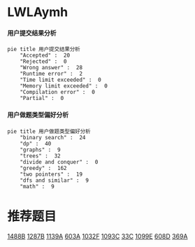 # LWLAymh

<!-- tabs:start -->



#### **用户提交结果分析**

```mermaid
pie title 用户提交结果分析
    "Accepted" :  20
    "Rejected" :  0
    "Wrong answer" :  28
    "Runtime error" :  2
    "Time limit exceeded" :  0
    "Memory limit exceeded" :  0
    "Compilation error" :  0
    "Partial" :  0
```

#### **用户做题类型偏好分析**

```mermaid
pie title 用户做题类型偏好分析
    "binary search" :  24
    "dp" :  40
    "graphs" :  9
    "trees" :  32
    "divide and conquer" :  0
    "greedy" :  162
    "two pointers" :  19
    "dfs and similar" :  9
    "math" :  9
```



<!-- tabs:end -->
# 推荐题目
[1488B](https://codeforces.com/contest/1488/problem/B)
[1287B](https://codeforces.com/contest/1287/problem/B)
[1139A](https://codeforces.com/contest/1139/problem/A)
[603A](https://codeforces.com/contest/603/problem/A)
[1032F](https://codeforces.com/contest/1032/problem/F)
[1093C](https://codeforces.com/contest/1093/problem/C)
[33C](https://codeforces.com/contest/33/problem/C)
[1099E](https://codeforces.com/contest/1099/problem/E)
[608D](https://codeforces.com/contest/608/problem/D)
[369A](https://codeforces.com/contest/369/problem/A)

